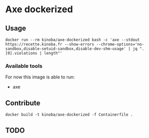 # Axe dockerized

## Usage

```
docker run --rm kinoba/axe-dockerized bash -c 'axe --stdout https://recette.kinoba.fr --show-errors --chrome-options='no-sandbox,disable-setuid-sandbox,disable-dev-shm-usage' | jq ".[0].violations | length"'
```

### Available tools

For now this image is able to run:

- axe

## Contribute

```
docker build -t kinoba/axe-dockerized -f Containerfile .
```

## TODO

